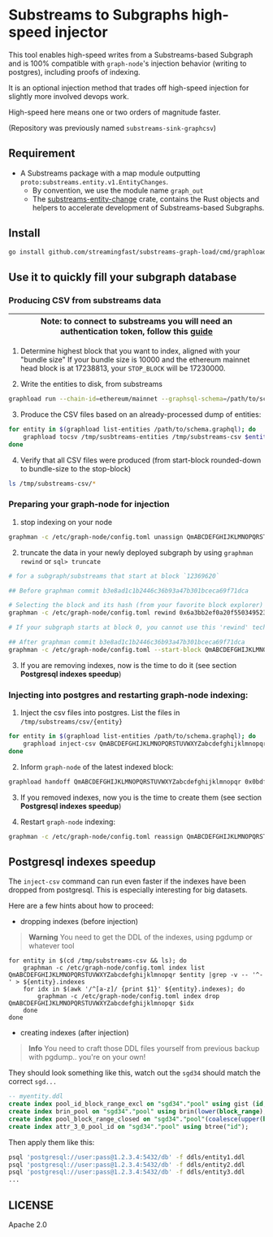 # Substreams to Subgraphs high-speed injector

This tool enables high-speed writes from a Substreams-based Subgraph and is 100% compatible with `graph-node`'s injection behavior (writing to postgres), including proofs of indexing.

It is an optional injection method that trades off high-speed injection for slightly more involved devops work.

High-speed here means one or two orders of magnitude faster.

(Repository was previously named `substreams-sink-graphcsv`)

## Requirement

* A Substreams package with a map module outputting `proto:substreams.entity.v1.EntityChanges`.
  * By convention, we use the module name `graph_out`
  * The [substreams-entity-change](https://github.com/streamingfast/substreams-entity-change) crate, contains the Rust objects and helpers to accelerate development of Substreams-based Subgraphs.

## Install

```bash
go install github.com/streamingfast/substreams-graph-load/cmd/graphload@latest
```

## Use it to quickly fill your subgraph database

### Producing CSV from substreams data

| Note: to connect to substreams you will need an authentication token, follow this [guide](https://substreams.streamingfast.io/reference-and-specs/authentication) |
|-------------------------------------------------------------------------------------------------------------------------------------------------------------------|

1. Determine highest block that you want to index, aligned with your "bundle size" 
   If your bundle size is 10000 and the ethereum mainnet head block is at 17238813, your `STOP_BLOCK` will be 17230000.

2. Write the entities to disk, from substreams

```bash
graphload run --chain-id=ethereum/mainnet --graphsql-schema=/path/to/schema.graphql --bundle-size=10000 /tmp/substreams-entities mainnet.eth.streamingfast.io:443 ./substreams-v0.0.1.spkg graph_out 17230000
```

3. Produce the CSV files based on an already-processed dump of entities:

```bash
for entity in $(graphload list-entities /path/to/schema.graphql); do 
    graphload tocsv /tmp/susbtreams-entities /tmp/substreams-csv $entity 17230000 --bundle-size=10000 --graphql-schema=/path/to/schema.graphql
done
```

4. Verify that all CSV files were produced (from start-block rounded-down to bundle-size to the stop-block)

```bash
ls /tmp/substreams-csv/*
```

### Preparing your graph-node for injection

1. stop indexing on your node

```bash
graphman -c /etc/graph-node/config.toml unassign QmABCDEFGHIJKLMNOPQRSTUVWXYZabcdefghijklmnopqr
```

2. truncate the data in your newly deployed subgraph by using `graphman rewind` or `sql> truncate`

```bash
# for a subgraph/substreams that start at block `12369620`

## Before graphman commit b3e8ad1c1b2446c36b93a47b301bceca69f71dca

# Selecting the block and its hash (from your favorite block explorer) that is one block BELOW the actual startblock
graphman -c /etc/graph-node/config.toml rewind 0x6a3bb2ef0a20f5503495238e54fef236659f56f1c57e1602b0de2b3d799fe154 12369620 QmABCDEFGHIJKLMNOPQRSTUVWXYZabcdefghijklmnopqr --force

# If your subgraph starts at block 0, you cannot use this 'rewind' technique. You will have to call `truncate` on each of the tables from a Postgresql shell.

## After graphman commit b3e8ad1c1b2446c36b93a47b301bceca69f71dca
graphman -c /etc/graph-node/config.toml --start-block QmABCDEFGHIJKLMNOPQRSTUVWXYZabcdefghijklmnopqr
```

3. If you are removing indexes, now is the time to do it (see section **Postgresql indexes speedup**)

### Injecting into postgres and restarting graph-node indexing:

1. Inject the csv files into postgres. List the files in `/tmp/substreams/csv/{entity}`

```bash
for entity in $(graphload list-entities /path/to/schema.graphql); do 
    graphload inject-csv QmABCDEFGHIJKLMNOPQRSTUVWXYZabcdefghijklmnopqr /tmp/substreams-csv $entity /path/to/schema.graphql 'postgresql://user:password@database.ip:5432/database' 12360000 17230000
done
```

2. Inform `graph-node` of the latest indexed block:

```bash
graphload handoff QmABCDEFGHIJKLMNOPQRSTUVWXYZabcdefghijklmnopqr 0x0bdf3e2805450d917fbedb4d6f930d34261c3189eb14274e0b113302b28e59fe 17229999 'postgresql://user:password@database.ip:5432/database'
```

3. If you removed indexes, now you is the time to create them (see section **Postgresql indexes speedup**)

4. Restart `graph-node` indexing:

```bash
graphman -c /etc/graph-node/config.toml reassign QmABCDEFGHIJKLMNOPQRSTUVWXYZabcdefghijklmnopqr default
```

## Postgresql indexes speedup

The `inject-csv` command can run even faster if the indexes have been dropped from postgresql. This is especially interesting for big datasets.

Here are a few hints about how to proceed:

* dropping indexes (before injection)

> **Warning** You need to get the DDL of the indexes, using pgdump or whatever tool
```
for entity in $(cd /tmp/substreams-csv && ls); do
    graphman -c /etc/graph-node/config.toml index list QmABCDEFGHIJKLMNOPQRSTUVWXYZabcdefghijklmnopqr $entity |grep -v -- '^-' > ${entity}.indexes
    for idx in $(awk '/^[a-z]/ {print $1}' ${entity}.indexes); do 
        graphman -c /etc/graph-node/config.toml index drop QmABCDEFGHIJKLMNOPQRSTUVWXYZabcdefghijklmnopqr $idx
    done
done 
```

* creating indexes (after injection)

> **Info** You need to craft those DDL files yourself from previous backup with pgdump.. you're on your own!

They should look something like this, watch out the `sgd34` should match the correct `sgd...`
```sql
-- myentity.ddl
create index pool_id_block_range_excl on "sgd34"."pool" using gist (id, block_range);
create index brin_pool on "sgd34"."pool" using brin(lower(block_range), coalesce(upper(block_range), 2147483647), vid);
create index pool_block_range_closed on "sgd34"."pool"(coalesce(upper(block_range), 2147483647)) where coalesce(upper(block_range), 2147483647) < 2147483647;
create index attr_3_0_pool_id on "sgd34"."pool" using btree("id");
```

Then apply them like this:
```bash
psql 'postgresql://user:pass@1.2.3.4:5432/db' -f ddls/entity1.ddl
psql 'postgresql://user:pass@1.2.3.4:5432/db' -f ddls/entity2.ddl
psql 'postgresql://user:pass@1.2.3.4:5432/db' -f ddls/entity3.ddl
...
```

## LICENSE

Apache 2.0
